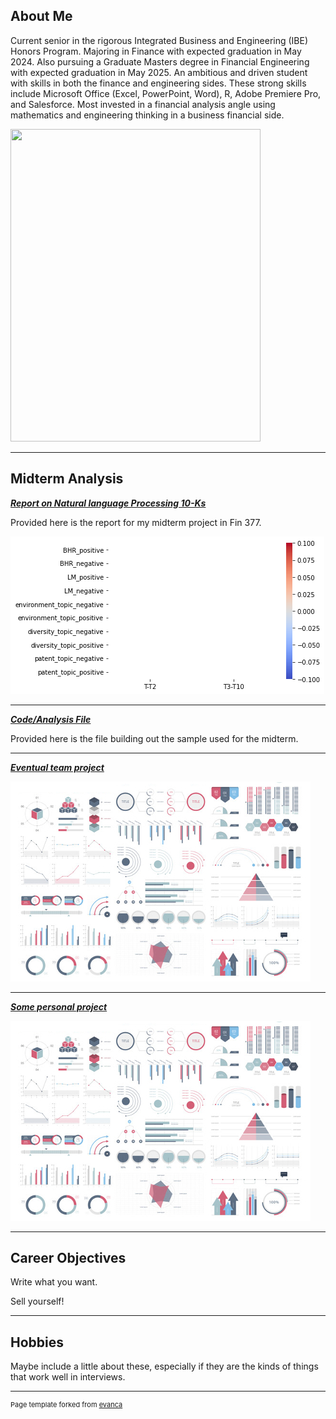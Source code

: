 ## About Me

Current senior in the rigorous Integrated Business and Engineering (IBE) Honors Program. Majoring in Finance with expected graduation in May 2024. Also pursuing a Graduate Masters degree in Financial Engineering with expected graduation in May 2025. An ambitious and driven student with skills in both the finance and engineering sides. These strong skills include Microsoft Office (Excel, PowerPoint, Word), R, Adobe Premiere Pro, and Salesforce. Most invested in a financial analysis angle using mathematics and engineering thinking in a business financial side.

<!-- Upload your own photo and change the path -->

<img src="images/Nice_Photo.JPG?raw=true" width="400" height="500">

---

## Midterm Analysis

<!-- You can link to other websites, PDFs in this repo, and other pages in this repo -->

_**[Report on Natural language Processing 10-Ks](report)**_

Provided here is the report for my midterm project in Fin 377. 

<img src="images/output_13_2.png?raw=true"/>

---

_**[Code/Analysis File](build_sample)**_

Provided here is the file building out the sample used for the midterm.

---

_**[Eventual team project](https://donbowen.github.io/teamproject/)**_

<img src="images/dummy_thumbnail.jpg?raw=true"/>

---

_**[Some personal project](/pdf/sample_presentation.pdf)**_

<img src="images/dummy_thumbnail.jpg?raw=true"/>

---

## Career Objectives

Write what you want. 

Sell yourself!

---

## Hobbies

Maybe include a little about these, especially if they are the kinds of things that work well in interviews.

---
<p style="font-size:11px">Page template forked from <a href="https://github.com/evanca/quick-portfolio">evanca</a></p>
<!-- Remove above link if you don't want to attibute -->
